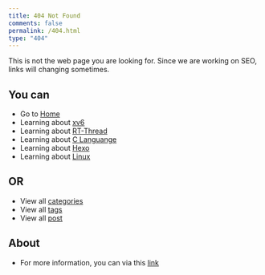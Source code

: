 ```yaml
---
title: 404 Not Found
comments: false
permalink: /404.html
type: "404"
---
```


This is not the web page you are looking for. Since we are working on SEO, links will changing sometimes. 

## You can
- Go to [Home](/)
- Learning about [xv6](/categories/XV6)
- Learning about [RT-Thread](/tags/RT-Thread)
- Learning about [C Languange](/categories/Clang)
- Learning about [Hexo](/categories/hexo)
- Learning about [Linux](/categories/linux)

## OR
- View all [categories](/categories)
- View all [tags](/tags)
- View all [post](/archives)

## About 
- For more information, you can via this [link](/about)
